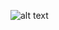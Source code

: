 ![alt text](https://github.com/SergeySmalkov/Concurrency/new/main/ASIO/http_answer_website/www/inst.png)
